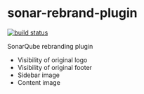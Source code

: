 sonar-rebrand-plugin
====================
[![build status](https://travis-ci.org/arthepsy/sonar-rebrand-plugin.svg?branch=master)](https://travis-ci.org/arthepsy/sonar-rebrand-plugin/)

SonarQube rebranding plugin

* Visibility of original logo  
* Visibility of original footer  
* Sidebar image  
* Content image  

